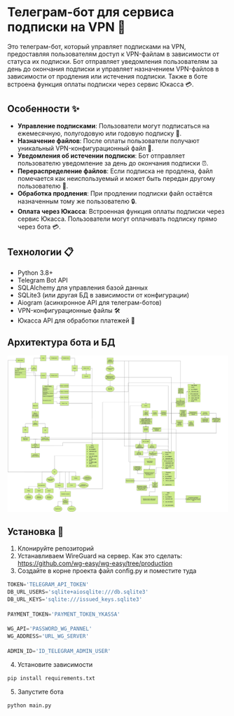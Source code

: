# Телеграм-бот для сервиса подписки на VPN 🚀

Это телеграм-бот, который управляет подписками на VPN, предоставляя пользователям доступ к VPN-файлам в зависимости от статуса их подписки. Бот отправляет уведомления пользователям за день до окончания подписки и управляет назначением VPN-файлов в зависимости от продления или истечения подписки. Также в боте встроена функция оплаты подписки через сервис Юкасса 💳.

## Особенности ✨

- **Управление подписками**: Пользователи могут подписаться на ежемесячную, полугодовую или годовую подписку 📅.
- **Назначение файлов**: После оплаты пользователи получают уникальный VPN-конфигурационный файл 💼.
- **Уведомления об истечении подписки**: Бот отправляет пользователю уведомление за день до окончания подписки ⏰.
- **Перераспределение файлов**: Если подписка не продлена, файл помечается как неиспользуемый и может быть передан другому пользователю 🔄.
- **Обработка продления**: При продлении подписки файл остаётся назначенным тому же пользователю 🔒.
- **Оплата через Юкасса**: Встроенная функция оплаты подписки через сервис Юкасса. Пользователи могут оплачивать подписку прямо через бота 💳.

## Технологии 📋

- Python 3.8+
- Telegram Bot API
- SQLAlchemy для управления базой данных
- SQLite3 (или другая БД в зависимости от конфигурации)
- Aiogram (асинхронное API для телеграм-ботов)
- VPN-конфигурационные файлы 🛠️
- Юкасса API для обработки платежей 💸

## Архитектура бота и БД

![Описание картинки](app/drawio.jpg)

## Установка 🔧

1. Клонируйте репозиторий
2. Устанавливаем WireGuard на сервер. Как это сделать: https://github.com/wg-easy/wg-easy/tree/production
3. Создайте в корне проекта файл config.py и поместите туда
```python
TOKEN='TELEGRAM_API_TOKEN'
DB_URL_USERS='sqlite+aiosqlite:///db.sqlite3'
DB_URL_KEYS='sqlite:///issued_keys.sqlite3'

PAYMENT_TOKEN='PAYMENT_TOKEN_YKASSA'

WG_API='PASSWORD_WG_PANNEL'
WG_ADDRESS='URL_WG_SERVER'

ADMIN_ID='ID_TELEGRAM_ADMIN_USER'
```
4. Установите зависимости
```bash
pip install requirements.txt
```
5. Запустите бота
```bash
python main.py
```